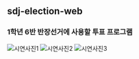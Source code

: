 ## sdj-election-web
### 1학년 6반 반장선거에 사용할 투표 프로그램



![시연사진1](https://user-images.githubusercontent.com/62737839/224485591-f25e683a-9466-4ace-8a9c-0aa41055c537.PNG)
![시연사진2](https://user-images.githubusercontent.com/62737839/224485594-f8b95621-6d9c-43a3-bbbd-144b9377f985.PNG)
![시연사진3](https://user-images.githubusercontent.com/62737839/224485595-0fcbef74-5f22-4c6b-87b1-599691ae7470.PNG)
